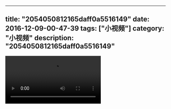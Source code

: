 
---
title: "2054050812165daff0a5516149"
date: 2016-12-09-00-47-39
tags: ["小视频"]
category: "小视频"
description: "2054050812165daff0a5516149"
---
<video src="http://ohtsqip0g.bkt.clouddn.com/2054050812165daff0a5516149.mp4" controls="controls"></video>

